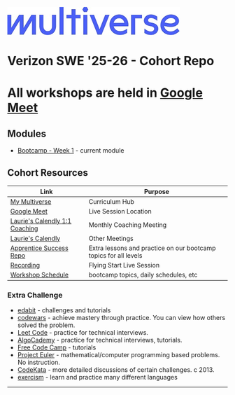 ![Image](/img/Multiverse_Logo_rgb_ultra_25.jpg "Multiverse banner")

# Verizon SWE '25-26 - Cohort Repo

# All workshops are held in [**Google Meet**](https://meet.google.com/xqm-uzbw-yak)

## Modules
* [Bootcamp - Week 1](/bootcamp/week1/) - current module

## Cohort Resources
| Link | Purpose |
| --- | --- |
| [My Multiverse](https://my.multiverse.io) | Curriculum Hub |
| [Google Meet](https://meet.google.com/xqm-uzbw-yak) | Live Session Location
| [Laurie's Calendly 1:1 Coaching](https://calendly.com/laurie-corrin/1-1-coaching-meeting) | Monthly Coaching Meeting |
| [Laurie's Calendly](https://calendly.com/laurie-corrin) | Other Meetings |
| [Apprentice Success Repo](https://github.com/MultiverseLearningProducts/SWE-APPRENTICE-SUCCESS/) | Extra lessons and practice on our bootcamp topics for all levels
| [Recording](https://drive.google.com/file/d/1d0QKgYeK9hQo3mg99Ilb3YJv5qUNfu_A)|Flying Start Live Session
| [Workshop Schedule](https://docs.google.com/spreadsheets/d/1H5MGxYiWSYtX5EADSLWBvUG7yhNvhXEY9MgdenCE8zU)|bootcamp topics, daily schedules, etc

### Extra Challenge
* [edabit](https://edabit.com) - challenges and tutorials
* [codewars](https://www.codewars.com/) - achieve mastery through practice. You can view how others solved the problem.
* [Leet Code](https://leetcode.com/) - practice for technical interviews.
* [AlgoCademy](https://algocademy.com/) - practice for technical interviews, tutorials.
* [Free Code Camp](https://www.freecodecamp.org/) - tutorials
* [Project Euler](https://projecteuler.net/) - mathematical/computer programming based problems. No instruction.
* [CodeKata](http://codekata.com/) - more detailed discussions of certain challenges. c 2013.
* [exercism](https://exercism.org/) - learn and practice many different languages

---
<br />

